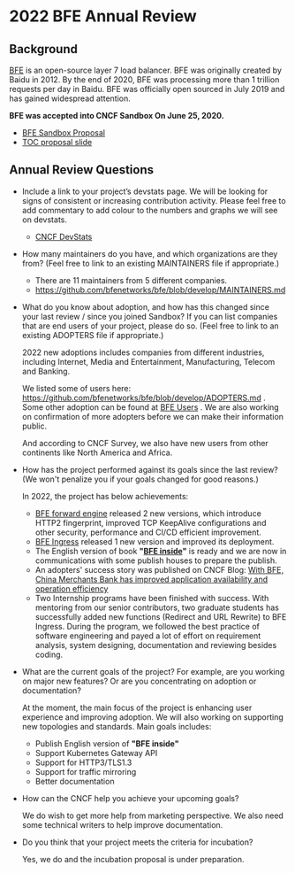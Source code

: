 # 2022 BFE Annual Review

## Background

[BFE](https://www.bfe-networks.net/) is an open-source layer 7 load balancer. BFE was originally created by Baidu in 2012. By the end of 2020, BFE was processing more than 1 trillion requests per day in Baidu. BFE was officially open sourced in July 2019 and has gained widespread attention.

**BFE was accepted into CNCF Sandbox On June 25, 2020.**

- [BFE Sandbox Proposal](https://github.com/cncf/toc/pull/453)
- [TOC proposal slide](https://docs.google.com/presentation/d/1vI8cGFbrDWZko22RDKyJF1p3dfMvI_HB-pj8wKiKA_A/edit)

## Annual Review Questions

- Include a link to your project’s devstats page. We will be looking for signs of consistent or increasing contribution activity. Please feel free to add commentary to add colour to the numbers and graphs we will see on devstats.

  - [CNCF DevStats](https://bfe.devstats.cncf.io/)
  
- How many maintainers do you have, and which organizations are they from? (Feel free to link to an existing MAINTAINERS file if appropriate.)

  - There are 11 maintainers from 5 different companies.
  - https://github.com/bfenetworks/bfe/blob/develop/MAINTAINERS.md

- What do you know about adoption, and how has this changed since your last review / since you joined Sandbox? If you can list companies that are end users of your project, please do so. (Feel free to link to an existing ADOPTERS file if appropriate.)

  2022 new adoptions includes companies from different industries, including Internet, Media and Entertainment, Manufacturing, Telecom and Banking.

  We listed some of users here: https://github.com/bfenetworks/bfe/blob/develop/ADOPTERS.md . Some other adoption can be found at  [BFE Users](https://github.com/bfenetworks/bfe/issues/748) . We are also working on confirmation of more adopters before we can make their information public.

  And according to CNCF Survey, we also have new users from other continents like North America and Africa.

- How has the project performed against its goals since the last review? (We won't penalize you if your goals changed for good reasons.)

  In 2022, the project has below achievements:

  - [BFE forward engine](https://github.com/bfenetworks/bfe) released 2 new versions,  which introduce HTTP2 fingerprint, improved TCP KeepAlive configurations and other security, performance and CI/CD efficient improvement. 
  - [BFE Ingress](https://github.com/bfenetworks/ingress-bfe) released 1 new version and improved its deployment.
  - The English version of book **"[BFE inside](https://github.com/baidu/bfe-book)"** is ready and we are now in communications with some publish houses to prepare the publish.
  - An adopters' success story was published on CNCF Blog: [With BFE, China Merchants Bank has improved application availability and operation efficiency](https://www.cncf.io/blog/2023/01/13/with-bfe-china-merchants-bank-has-improved-application-availability-and-operation-efficiency/)
  - Two Internship programs have been finished with success. With mentoring from our senior contributors, two graduate students has successfully added new functions (Redirect and URL Rewrite) to BFE Ingress. During the program, we followed the best practice of software engineering and payed a lot of effort on requirement analysis, system designing, documentation and reviewing besides coding.

- What are the current goals of the project? For example, are you working on major new features? Or are you concentrating on adoption or documentation?

  At the moment, the main focus of the project is enhancing user experience and improving adoption.  We will also working on supporting new topologies and standards. Main goals includes:

  - Publish English version of **"BFE inside"**
  - Support Kubernetes Gateway API
  - Support for HTTP3/TLS1.3
  - Support for traffic mirroring
  - Better documentation

- How can the CNCF help you achieve your upcoming goals?

  We do wish to get more help from marketing perspective. We also need some technical writers to help improve documentation.

- Do you think that your project meets the criteria for incubation?

  Yes, we do and the incubation proposal is under preparation.